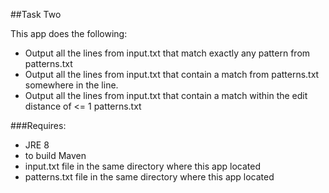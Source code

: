 ##Task Two

This app does the following:

* Output all the lines from input.txt that match exactly any pattern from patterns.txt
* Output all the lines from input.txt that contain a match from patterns.txt somewhere in the line.
* Output all the lines from input.txt that contain a match within the edit distance of <= 1 patterns.txt

###Requires:
* JRE 8
* to build Maven
* input.txt file in the same directory where this app located
* patterns.txt file in the same directory where this app located